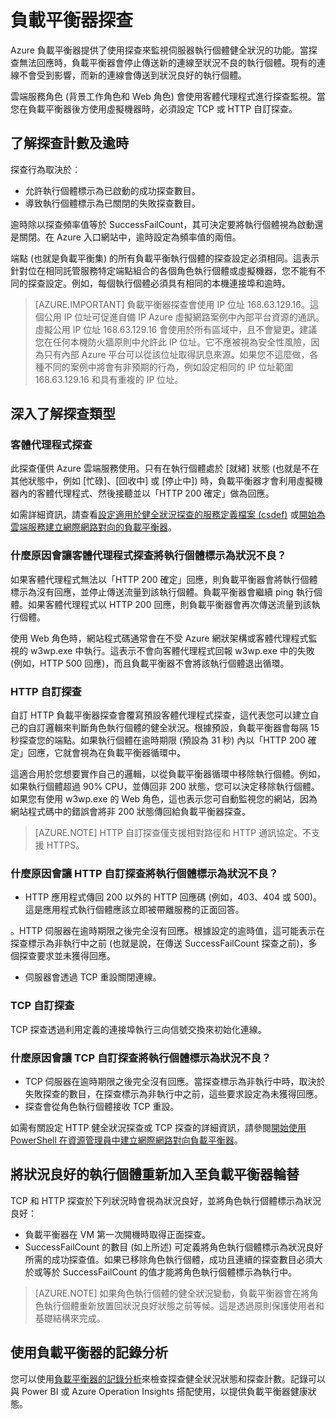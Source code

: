 <properties
  pageTitle="負載平衡器自訂探查和監視健全狀況狀態 | Microsoft Azure"
  description="了解如何使用 Azure 負載平衡器的自訂探查，來監視負載平衡器後方的執行個體"
  services="load-balancer"
  documentationCenter="na"
  authors="sdwheeler"
  manager="carmonm"
  editor=""
  tags="azure-resource-manager"
/>
<tags
  ms.service="load-balancer"
  ms.devlang="na"
  ms.topic="article"
  ms.tgt_pltfrm="na"
  ms.workload="infrastructure-services"
  ms.date="08/25/2016"
  ms.author="sewhee" />

# 負載平衡器探查

Azure 負載平衡器提供了使用探查來監視伺服器執行個體健全狀況的功能。當探查無法回應時，負載平衡器會停止傳送新的連線至狀況不良的執行個體。現有的連線不會受到影響，而新的連線會傳送到狀況良好的執行個體。

雲端服務角色 (背景工作角色和 Web 角色) 會使用客體代理程式進行探查監視。當您在負載平衡器後方使用虛擬機器時，必須設定 TCP 或 HTTP 自訂探查。

## 了解探查計數及逾時

探查行為取決於︰

- 允許執行個體標示為已啟動的成功探查數目。
- 導致執行個體標示為已關閉的失敗探查數目。

逾時除以探查頻率值等於 SuccessFailCount，其可決定要將執行個體視為啟動還是關閉。在 Azure 入口網站中，逾時設定為頻率值的兩倍。

端點 (也就是負載平衡集) 的所有負載平衡執行個體的探查設定必須相同。這表示針對位在相同託管服務特定端點組合的各個角色執行個體或虛擬機器，您不能有不同的探查設定。例如，每個執行個體必須具有相同的本機連接埠和逾時。


>[AZURE.IMPORTANT] 負載平衡器探查會使用 IP 位址 168.63.129.16。這個公用 IP 位址可促進自備 IP Azure 虛擬網路案例中內部平台資源的通訊。虛擬公用 IP 位址 168.63.129.16 會使用於所有區域中，且不會變更。建議您在任何本機防火牆原則中允許此 IP 位址。它不應被視為安全性風險，因為只有內部 Azure 平台可以從該位址取得訊息來源。如果您不這麼做，各種不同的案例中將會有非預期的行為，例如設定相同的 IP 位址範圍 168.63.129.16 和具有重複的 IP 位址。

## 深入了解探查類型

### 客體代理程式探查

此探查僅供 Azure 雲端服務使用。只有在執行個體處於 [就緒] 狀態 (也就是不在其他狀態中，例如 [忙碌]、[回收中] 或 [停止中]) 時，負載平衡器才會利用虛擬機器內的客體代理程式、然後接聽並以「HTTP 200 確定」做為回應。

如需詳細資訊，請查看[設定適用於健全狀況探查的服務定義檔案 (csdef)](https://msdn.microsoft.com/library/azure/jj151530.asp) 或[開始為雲端服務建立網際網路對向的負載平衡器](load-balancer-get-started-internet-classic-cloud.md#check-load-balancer-health-status-for-cloud-services)。

### 什麼原因會讓客體代理程式探查將執行個體標示為狀況不良？

如果客體代理程式無法以「HTTP 200 確定」回應，則負載平衡器會將執行個體標示為沒有回應，並停止傳送流量到該執行個體。負載平衡器會繼續 ping 執行個體。如果客體代理程式以 HTTP 200 回應，則負載平衡器會再次傳送流量到該執行個體。

使用 Web 角色時，網站程式碼通常會在不受 Azure 網狀架構或客體代理程式監視的 w3wp.exe 中執行。這表示不會向客體代理程式回報 w3wp.exe 中的失敗 (例如，HTTP 500 回應)，而且負載平衡器不會將該執行個體退出循環。

### HTTP 自訂探查

自訂 HTTP 負載平衡器探查會覆寫預設客體代理程式探查，這代表您可以建立自己的自訂邏輯來判斷角色執行個體的健全狀況。根據預設，負載平衡器會每隔 15 秒探查您的端點。如果執行個體在逾時期限 (預設為 31 秒) 內以「HTTP 200 確定」回應，它就會視為在負載平衡器循環中。

這適合用於您想要實作自己的邏輯，以從負載平衡器循環中移除執行個體。例如，如果執行個體超過 90% CPU，並傳回非 200 狀態，您可以決定移除執行個體。如果您有使用 w3wp.exe 的 Web 角色，這也表示您可自動監視您的網站，因為網站程式碼中的錯誤會將非 200 狀態傳回給負載平衡器探查。

>[AZURE.NOTE] HTTP 自訂探查僅支援相對路徑和 HTTP 通訊協定。不支援 HTTPS。

### 什麼原因會讓 HTTP 自訂探查將執行個體標示為狀況不良？

- HTTP 應用程式傳回 200 以外的 HTTP 回應碼 (例如，403、404 或 500)。這是應用程式執行個體應該立即被帶離服務的正面回答。

。HTTP 伺服器在逾時期限之後完全沒有回應。根據設定的逾時值，這可能表示在探查標示為非執行中之前 (也就是說，在傳送 SuccessFailCount 探查之前)，多個探查要求並未獲得回應。
- 	伺服器會透過 TCP 重設關閉連線。

### TCP 自訂探查

TCP 探查透過利用定義的連接埠執行三向信號交換來初始化連線。

### 什麼原因會讓 TCP 自訂探查將執行個體標示為狀況不良？

- TCP 伺服器在逾時期限之後完全沒有回應。當探查標示為非執行中時，取決於失敗探查的數目，在探查標示為非執行中之前，這些要求設定為未獲得回應。
- 探查會從角色執行個體接收 TCP 重設。

如需有關設定 HTTP 健全狀況探查或 TCP 探查的詳細資訊，請參閱[開始使用 PowerShell 在資源管理員中建立網際網路對向負載平衡器](load-balancer-get-started-internet-arm-ps.md#create-lb-rules-nat-rules-a-probe-and-a-load-balancer)。

## 將狀況良好的執行個體重新加入至負載平衡器輪替

TCP 和 HTTP 探查於下列狀況時會視為狀況良好，並將角色執行個體標示為狀況良好：

- 負載平衡器在 VM 第一次開機時取得正面探查。
- SuccessFailCount 的數目 (如上所述) 可定義將角色執行個體標示為狀況良好所需的成功探查值。如果已移除角色執行個體，成功且連續的探查數目必須大於或等於 SuccessFailCount 的值才能將角色執行個體標示為執行中。

>[AZURE.NOTE] 如果角色執行個體的健全狀況變動，負載平衡器會在將角色執行個體重新放置回狀況良好狀態之前等候。這是透過原則保護使用者和基礎結構來完成。

## 使用負載平衡器的記錄分析

您可以使用[負載平衡器的記錄分析](load-balancer-monitor-log.md)來檢查探查健全狀況狀態和探查計數。記錄可以與 Power BI 或 Azure Operation Insights 搭配使用，以提供負載平衡器健康狀態。

<!---HONumber=AcomDC_0921_2016-->